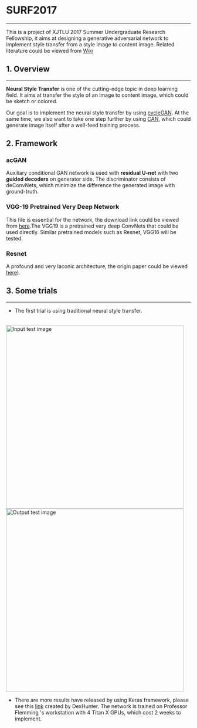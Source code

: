 # SURF2017
-----------------
This is a project of XJTLU 2017 Summer Undergraduate Research Fellowship, it aims at designing a generative adversarial network to implement style transfer from a style image to content image. Related literature could be viewed from [Wiki](https://github.com/LinkWoong/SURF2017/wiki)  
## 1. Overview  
-----------------
**Neural Style Transfer** is one of the cutting-edge topic in deep learning field. It aims at transfer the style of an image to content image, which could be sketch or colored. 

Our goal is to implement the neural style transfer by using [cycleGAN](https://arxiv.org/abs/1705.09966). At the same time, we also want to take one step further by using [CAN](https://arxiv.org/abs/1706.07068), which could generate image itself after a well-feed training process.

## 2. Framework   

### acGAN

Auxiliary conditional GAN network is used with **residual U-net** with two **guided decoders** on generator side. The discriminator consists of deConvNets, which minimize the difference the generated image with ground-truth.

### VGG-19 Pretrained Very Deep Network

This file is essential for the network, the download link could be viewed from [here](https://doc-0g-bk-docs.googleusercontent.com/docs/securesc/2pupit1rkqf499jf32djila3bu315tct/gf720g6apmvbsffanaqje3urb3gae67s/1499508000000/13951467387256278872/05183618345913443837/0Bz7KyqmuGsilZ2RVeVhKY0FyRmc?e=download).The VGG19 is a pretrained very deep ConvNets that could be used directly. Similar pretrained models such as Resnet, VGG16 will be tested.

### Resnet

A profound and very laconic architecture, the origin paper could be viewed [here](https://arxiv.org/abs/1512.03385)).
## 3. Some trials  
-------------------------------------------------
+ The first trial is using traditional neural style transfer.

<br>
<img src="https://raw.githubusercontent.com/LinkWoong/SURF2017/master/acGAN-Implementation/school/xjtlu.jpg" height=500 width=98% alt="Input test image"> 
<img src="https://raw.githubusercontent.com/LinkWoong/SURF2017/master/acGAN-Implementation/school/new_school.jpg" height=500 width=98% alt="Output test image">
<br>
  
+ There are more results have released by using Keras framework, please see this [link](http://stellarcoder.com/surf/anime_test) created by DexHunter. The network is trained on Professor Flemming 's workstation with 4 Titan X GPUs, which cost 2 weeks to implement.
